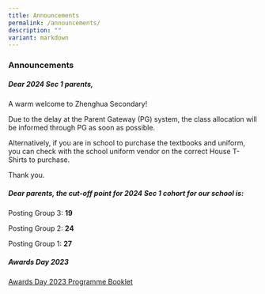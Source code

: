 ```yaml
---
title: Announcements
permalink: /announcements/
description: ""
variant: markdown
---
```

### Announcements

##### Dear 2024 Sec 1 parents, 

A warm welcome to Zhenghua Secondary!

Due to the delay at the Parent Gateway (PG) system, the class allocation will be informed through PG as soon as possible.

Alternatively, if you are in school to purchase the textbooks and uniform, you can check with the school uniform vendor on the correct House T-Shirts to purchase.

Thank you.

##### Dear parents, the cut-off point for 2024 Sec 1 cohort for our school is:
Posting Group 3: **19**

Posting Group 2: **24**

Posting Group 1: **27**

##### Awards Day 2023

[Awards Day 2023 Programme Booklet](/awardsday2023/)